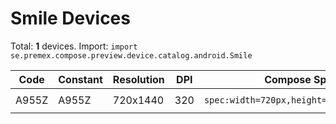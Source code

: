 # Smile Devices

Total: **1** devices. Import: `import se.premex.compose.preview.device.catalog.android.Smile`

| Code | Constant | Resolution | DPI | Compose Spec | Preview Usage |
|------|----------|------------|-----|-------------|---------------|
| A955Z | A955Z | 720x1440 | 320 | `spec:width=720px,height=1440px,dpi=320` | `@Preview(device = Smile.A955Z)` |

<!-- Generated automatically. Do not edit manually. -->
